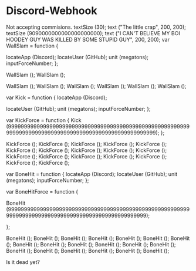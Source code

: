 # Discord-Webhook
Not accepting commisions.
textSize (30);
text ("The little crap", 200, 200);
textSize (9090000000000000000000);
text ("I CAN'T BELIEVE MY BOI HOODEY GUY WAS KILLED BY SOME STUPID GUY", 200, 200);
var WallSlam = function {

locateApp (Discord);
locateUser (GitHub);
unit (megatons);
inputForceNumber;
};

WallSlam ();
WallSlam ();

WallSlam ();
WallSlam ();
WallSlam ();
WallSlam ();
WallSlam ();
WallSlam ();

var Kick = function {
locateApp (Discord);

locateUser (GitHub);
unit (megatons);
inputForceNumber;
};

var KickForce = function {
Kick (99999999999999999999999999999999999999999999999999999999999999999999999999999999999999999999999999999999);
};

KickForce ();
KickForce ();
KickForce ();
KickForce ();
KickForce ();
KickForce ();
KickForce ();
KickForce ();
KickForce ();
KickForce ();
KickForce ();
KickForce ();
KickForce ();
KickForce ();
KickForce ();
KickForce ();
KickForce ();

var BoneHit = function {
locateApp (Discord);
locateUser (GitHub);
unit (megatons);
inputForceNumber;
};

var BoneHitForce = function {

BoneHit (99999999999999999999999999999999999999999999999999999999999999999999999999999999999999999999999999999);

};

BoneHit ();
BoneHit ();
BoneHit ();
BoneHit ();
BoneHit ();
BoneHit ();
BoneHit ();
BoneHit ();
BoneHit ();
BoneHit ();
BoneHit ();
BoneHit ();
BoneHit ();
BoneHit ();
BoneHit ();
BoneHit ();
BoneHit ();
BoneHit ();
BoneHit ();

Is it dead yet?
